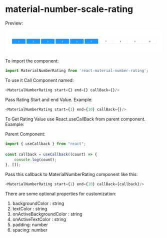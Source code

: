 # material-number-scale-rating

Preview:

![Material Number Rating](preview.png)

To import the component:

```javascript
import MaterialNumberRating from 'react-material-number-rating';
```

To use it Call Component named:

```javascript
<MaterialNumberRating start={} end={} callBack={}/>
```

Pass Rating Start and end Value. Example:

```javascript
<MaterialNumberRating start={1} end={10} callBack={}/>
```

To Get Rating Value use React.useCallBack from parent component. Example:

Parent Component:

```javascript
import { useCallback } from "react";

const callback = useCallback((count) => {
    console.log(count);
}, []);
```


Pass this callback to MaterialNumberRating component like this:

```javascript
<MaterialNumberRating start={1} end={10} callBack={callback}/>
```

There are some optional properties for customization:
1. backgroundColor : string 
2. textColor : string
3. onActiveBackgroundColor : string
4. onActiveTextColor : string
5. padding: number
6. spacing: number
